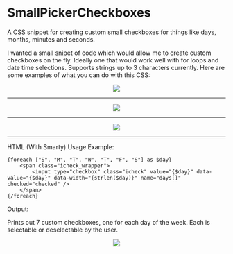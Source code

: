 # SmallPickerCheckboxes
A CSS snippet for creating custom small checkboxes for things like days, months, minutes and seconds.

I wanted a small snipet of code which would allow me to create custom checkboxes on the fly. Ideally one that would work well with for loops and date time selections. Supports strings up to 3 characters currently. Here are some examples of what you can do with this CSS:

<div align="center">
    <img src="http://nerd.guru/screenshots/chrome_2018-01-22_09-10-41.png" />
</div>

<hr>

<div align="center">
    <img src="http://nerd.guru/screenshots/chrome_2018-01-22_09-11-13.png" />
</div>

<hr>

<div align="center">
    <img src="http://nerd.guru/screenshots/chrome_2018-01-22_09-11-38.png" />
</div>

<hr>

HTML (With Smarty) Usage Example:

    {foreach ["S", "M", "T", "W", "T", "F", "S"] as $day}
        <span class="icheck_wrapper">
            <input type="checkbox" class="icheck" value="{$day}" data-value="{$day}" data-width="{strlen($day)}" name="days[]" checked="checked" />
        </span>
    {/foreach}

Output:

Prints out 7 custom checkboxes, one for each day of the week. Each is selectable or deselectable by the user.

<div align="center">
<img src="http://nerd.guru/screenshots/chrome_2018-01-22_09-10-41.png" />
</div>

